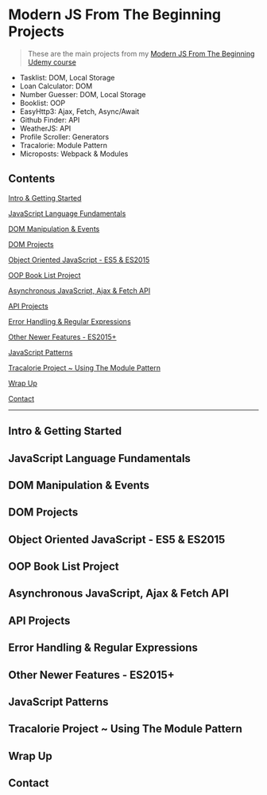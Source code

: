 # Modern JS From The Beginning Projects

> These are the main projects from my [Modern JS From The Beginning Udemy course](https://www.udemy.com/course/modern-javascript-from-the-beginning/)

- Tasklist: DOM, Local Storage
- Loan Calculator: DOM
- Number Guesser: DOM, Local Storage
- Booklist: OOP
- EasyHttp3: Ajax, Fetch, Async/Await
- Github Finder: API
- WeatherJS: API
- Profile Scroller: Generators
- Tracalorie: Module Pattern
- Microposts: Webpack & Modules


## Contents

[Intro & Getting Started](#1)

[JavaScript Language Fundamentals](#2)

[DOM Manipulation & Events](#3)

[DOM Projects](#4)

[Object Oriented JavaScript - ES5 & ES2015](#5)

[OOP Book List Project](#6)

[Asynchronous JavaScript, Ajax & Fetch API](#7)

[API Projects](#8)

[Error Handling & Regular Expressions](#9)

[Other Newer Features - ES2015+](#10)

[JavaScript Patterns](#11)

[Tracalorie Project ~ Using The Module Pattern](#12)

[Wrap Up](#14)

[Contact](#Contact)

---

## Intro & Getting Started <a name="1"></a>

## JavaScript Language Fundamentals <a name="2"></a>

## DOM Manipulation & Events <a name="3"></a>

## DOM Projects <a name="4"></a>

## Object Oriented JavaScript - ES5 & ES2015 <a name="5"></a>

## OOP Book List Project <a name="6"></a>

## Asynchronous JavaScript, Ajax & Fetch API <a name="7"></a>

## API Projects <a name="8"></a>

## Error Handling & Regular Expressions <a name="9"></a>

## Other Newer Features - ES2015+ <a name="10"></a>

## JavaScript Patterns <a name="11"></a>

## Tracalorie Project ~ Using The Module Pattern <a name="12"></a>

## Wrap Up <a name="13"></a>

## Contact <a name="14"></a>